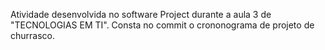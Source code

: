 Atividade desenvolvida no software Project durante a aula 3 de "TECNOLOGIAS EM TI". Consta no commit o crononograma de projeto de churrasco.
